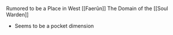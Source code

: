 Rumored to be a Place in West [[Faerûn]]
The Domain of the [[Soul Warden]]
- Seems to be a pocket dimension